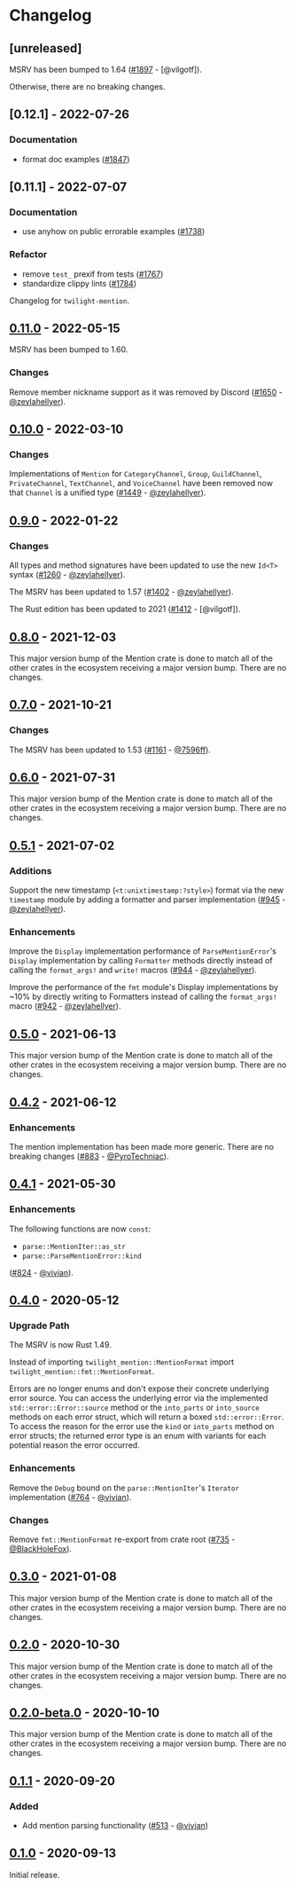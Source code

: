 # Changelog

## [unreleased]

MSRV has been bumped to 1.64 ([#1897] - [@vilgotf]).

Otherwise, there are no breaking changes.

[#1897]: https://github.com/twilight-rs/twilight/pull/1897

## [0.12.1] - 2022-07-26

### Documentation

- format doc examples ([#1847](https://github.com/twilight-rs/twilight/issues/1847))

## [0.11.1] - 2022-07-07

### Documentation

- use anyhow on public errorable examples ([#1738](https://github.com/twilight-rs/twilight/issues/1738))

### Refactor

- remove `test_` prexif from tests ([#1767](https://github.com/twilight-rs/twilight/issues/1767))
- standardize clippy lints ([#1784](https://github.com/twilight-rs/twilight/issues/1784))

Changelog for `twilight-mention`.

## [0.11.0] - 2022-05-15

MSRV has been bumped to 1.60.

### Changes

Remove member nickname support as it was removed by Discord
([#1650] - [@zeylahellyer]).

[#1650]: https://github.com/twilight-rs/twilight/pull/1650

## [0.10.0] - 2022-03-10

### Changes

Implementations of `Mention` for `CategoryChannel`, `Group`, `GuildChannel`,
`PrivateChannel`, `TextChannel`, and `VoiceChannel` have been removed now that
`Channel` is a unified type ([#1449] - [@zeylahellyer]).

[#1449]: https://github.com/twilight-rs/twilight/pull/1449

## [0.9.0] - 2022-01-22

### Changes

All types and method signatures have been updated to use the new `Id<T>` syntax
([#1260] - [@zeylahellyer]).

The MSRV has been updated to 1.57 ([#1402] - [@zeylahellyer]).

The Rust edition has been updated to 2021 ([#1412] - [@vilgotf]).

[#1260]: https://github.com/twilight-rs/twilight/pull/1260
[#1402]: https://github.com/twilight-rs/twilight/pull/1402
[#1412]: https://github.com/twilight-rs/twilight/pull/1412

## [0.8.0] - 2021-12-03

This major version bump of the Mention crate is done to match all of the
other crates in the ecosystem receiving a major version bump. There are
no changes.

## [0.7.0] - 2021-10-21

### Changes

The MSRV has been updated to 1.53 ([#1161] - [@7596ff]).

[#1161]: https://github.com/twilight-rs/twilight/pull/1161

## [0.6.0] - 2021-07-31

This major version bump of the Mention crate is done to match all of the
other crates in the ecosystem receiving a major version bump.  There are
no changes.

## [0.5.1] - 2021-07-02

### Additions

Support the new timestamp (`<t:unixtimestamp:?style>`) format via the new
`timestamp` module by adding a formatter and parser implementation
([#945] - [@zeylahellyer]).

### Enhancements

Improve the `Display` implementation performance of `ParseMentionError`'s
`Display` implementation by calling `Formatter` methods directly instead of
calling the `format_args!` and `write!` macros ([#944] - [@zeylahellyer]).

Improve the performance of the `fmt` module's Display implementations by
~10% by directly writing to Formatters instead of calling the `format_args!`
macro ([#942] - [@zeylahellyer]).

[#945]: https://github.com/twilight-rs/twilight/pull/945
[#944]: https://github.com/twilight-rs/twilight/pull/944
[#942]: https://github.com/twilight-rs/twilight/pull/942

## [0.5.0] - 2021-06-13

This major version bump of the Mention crate is done to match all of the other
crates in the ecosystem receiving a major version bump. There are no changes.

## [0.4.2] - 2021-06-12

### Enhancements

The mention implementation has been made more generic. There are no breaking
changes ([#883] - [@PyroTechniac]).

[#883]: https://github.com/twilight-rs/twilight/pull/883

## [0.4.1] - 2021-05-30

### Enhancements

The following functions are now `const`:

- `parse::MentionIter::as_str`
- `parse::ParseMentionError::kind`

([#824] - [@vivian]).

[#824]: https://github.com/twilight-rs/twilight/pull/824

## [0.4.0] - 2020-05-12

### Upgrade Path

The MSRV is now Rust 1.49.

Instead of importing `twilight_mention::MentionFormat` import
`twilight_mention::fmt::MentionFormat`.

Errors are no longer enums and don't expose their concrete underlying error
source. You can access the underlying error via the implemented
`std::error::Error::source` method or the `into_parts` or `into_source` methods
on each error struct, which will return a boxed `std::error::Error`. To access
the reason for the error use the `kind` or `into_parts` method on error structs;
the returned error type is an enum with variants for each potential reason the
error occurred.

### Enhancements

Remove the `Debug` bound on the `parse::MentionIter`'s `Iterator` implementation
([#764] - [@vivian]).

### Changes

Remove `fmt::MentionFormat` re-export from crate root
([#735] - [@BlackHoleFox]).

[#764]: https://github.com/twilight-rs/twilight/pull/764
[#735]: https://github.com/twilight-rs/twilight/pull/735

## [0.3.0] - 2021-01-08

This major version bump of the Mention crate is done to match all of the other
crates in the ecosystem receiving a major version bump. There are no changes.

## [0.2.0] - 2020-10-30

This major version bump of the Mention crate is done to match all of the other
crates in the ecosystem receiving a major version bump. There are no changes.

## [0.2.0-beta.0] - 2020-10-10

This major version bump of the Mention crate is done to match all of the other
crates in the ecosystem receiving a major version bump. There are no changes.

## [0.1.1] - 2020-09-20

### Added

- Add mention parsing functionality ([#513] - [@vivian])

## [0.1.0] - 2020-09-13

Initial release.

[@7596ff]: https://github.com/7596ff
[@BlackHoleFox]: https://github.com/BlackHoleFox
[@PyroTechniac]: https://github.com/PyroTechniac
[@vivian]: https://github.com/vivian
[@zeylahellyer]: https://github.com/zeylahellyer

[#513]: https://github.com/twilight-rs/twilight/pull/513

[0.11.0]: https://github.com/twilight-rs/twilight/releases/tag/mention-0.11.0
[0.10.0]: https://github.com/twilight-rs/twilight/releases/tag/mention-0.10.0
[0.9.0]: https://github.com/twilight-rs/twilight/releases/tag/mention-0.9.0
[0.8.0]: https://github.com/twilight-rs/twilight/releases/tag/mention-0.8.0
[0.7.0]: https://github.com/twilight-rs/twilight/releases/tag/mention-0.7.0
[0.6.0]: https://github.com/twilight-rs/twilight/releases/tag/mention-0.6.0
[0.5.1]: https://github.com/twilight-rs/twilight/releases/tag/mention-0.5.1
[0.5.0]: https://github.com/twilight-rs/twilight/releases/tag/mention-0.5.0
[0.4.2]: https://github.com/twilight-rs/twilight/releases/tag/mention-0.4.2
[0.4.1]: https://github.com/twilight-rs/twilight/releases/tag/mention-0.4.1
[0.4.0]: https://github.com/twilight-rs/twilight/releases/tag/mention-0.4.0
[0.3.0]: https://github.com/twilight-rs/twilight/releases/tag/mention-v0.3.0
[0.2.0]: https://github.com/twilight-rs/twilight/releases/tag/mention-v0.2.0
[0.2.0-beta.0]: https://github.com/twilight-rs/twilight/releases/tag/mention-v0.2.0-beta.0
[0.1.1]: https://github.com/twilight-rs/twilight/releases/tag/mention-v0.1.1
[0.1.0]: https://github.com/twilight-rs/twilight/releases/tag/v0.1.0
